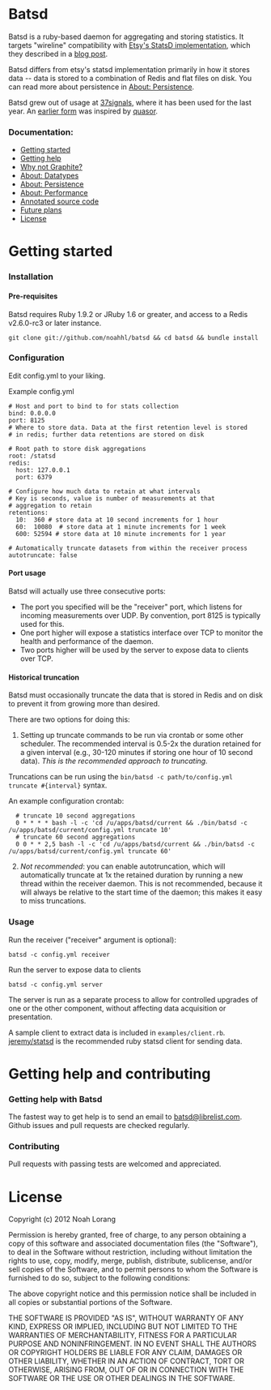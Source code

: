 Batsd 
======

Batsd is a ruby-based daemon for aggregating and storing statistics. It targets
"wireline" compatibility with [Etsy's StatsD
implementation](https://github.com/etsy/statsd), which they described in
a [blog post](http://codeascraft.etsy.com/2011/02/15/measure-anything-measure-everything/).

Batsd differs from etsy's statsd implementation primarily in how it stores data
-- data is stored to a combination of Redis and flat files on disk. You can
read more about persistence in [About:
Persistence](http://noahhl.github.com/batsd/doc/file.persistence.html).

Batsd grew out of usage at [37signals](http://37signals.com), where it has been
used for the last year. An [earlier form](https://github.com/noahhl/statsd-server) was
inspired by [quasor](https://github.com/quasor/statsd). 

### Documentation:

  * [Getting started](http://noahhl.github.com/batsd/doc/index.html#Getting_started)
  * [Getting help](http://noahhl.github.com/batsd/doc/index.html#Getting_help_and_contributing)
  * [Why not Graphite?](http://noahhl.github.com/batsd/doc/file.why-not.html)
  * [About: Datatypes](http://noahhl.github.com/batsd/doc/file.datatypes.html)
  * [About: Persistence](http://noahhl.github.com/batsd/doc/file.persistence.html)
  * [About: Performance](http://noahhl.github.com/batsd/doc/file.performance.html)
  * [Annotated source code](http://noahhl.github.com/batsd/doc/main.html)
  * [Future plans](http://noahhl.github.com/batsd/doc/file.future.html)
  * [License](http://noahhl.github.com/batsd/doc/index.html#License)


# Getting started
### Installation
#### Pre-requisites
Batsd requires Ruby 1.9.2 or JRuby 1.6 or greater, and access to a Redis
v2.6.0-rc3 or later instance.

    git clone git://github.com/noahhl/batsd && cd batsd && bundle install

### Configuration

Edit config.yml to your liking. 

Example config.yml

    # Host and port to bind to for stats collection
    bind: 0.0.0.0
    port: 8125
    # Where to store data. Data at the first retention level is stored
    # in redis; further data retentions are stored on disk
    
    # Root path to store disk aggregations
    root: /statsd 
    redis:
      host: 127.0.0.1
      port: 6379
    
    # Configure how much data to retain at what intervals
    # Key is seconds, value is number of measurements at that
    # aggregation to retain
    retentions:
      10:  360 # store data at 10 second increments for 1 hour
      60:  10080  # store data at 1 minute increments for 1 week
      600: 52594 # store data at 10 minute increments for 1 year

    # Automatically truncate datasets from within the receiver process
    autotruncate: false

#### Port usage
Batsd will actually use three consecutive ports:

  * The port you specified will be the "receiver" port, which listens for 
    incoming measurements over UDP. By convention, port 8125 is typically used for this.
  * One port higher will expose a statistics interface over TCP to monitor the
    health and performance of the daemon.
  * Two ports higher will be used by the server to expose data to clients over
    TCP.

#### Historical truncation
Batsd must occasionally truncate the data that is stored in Redis and on disk
to prevent it from growing more than desired.

There are two options for doing this:

  1) Setting up truncate commands to be run via crontab or some other
  scheduler. The recommended interval is 0.5-2x the duration retained for
  a given interval (e.g., 30-120 minutes if storing one hour of 10 second
  data). *This is the recommended approach to truncating.*

  Truncations can be run using the `bin/batsd -c path/to/config.yml  truncate
  #{interval}` syntax.
  
  An example configuration crontab:

      # truncate 10 second aggregations
      0 * * * * bash -l -c 'cd /u/apps/batsd/current && ./bin/batsd -c /u/apps/batsd/current/config.yml truncate 10'
      # truncate 60 second aggregations
      0 0 * * 2,5 bash -l -c 'cd /u/apps/batsd/current && ./bin/batsd -c /u/apps/batsd/current/config.yml truncate 60'

  2) *Not recommended*: you can enable autotruncation, which will automatically
  truncate at 1x the retained duration by running a new thread within the
  receiver daemon. This is not recommended, because it will always be relative
  to the start time of the daemon; this makes it easy to miss truncations.

### Usage 
Run the receiver ("receiver" argument is optional):

    batsd -c config.yml receiver

Run the server to expose data to clients
    
    batsd -c config.yml server

The server is run as a separate process to allow for controlled upgrades of one
or the other component, without affecting data acquisition or presentation.

A sample client to extract data is included in `examples/client.rb`.
[jeremy/statsd](https://github.com/jeremy/statsd-ruby.git) is the recommended
ruby statsd client for sending data.

# Getting help and contributing

### Getting help with Batsd
The fastest way to get help is to send an email to batsd@librelist.com. 
Github issues and pull requests are checked regularly.

### Contributing
Pull requests with passing tests are welcomed and appreciated.

# License

 Copyright (c) 2012 Noah Lorang

 Permission is hereby granted, free of charge, to any person obtaining
 a copy of this software and associated documentation files (the
 "Software"), to deal in the Software without restriction, including
 without limitation the rights to use, copy, modify, merge, publish,
 distribute, sublicense, and/or sell copies of the Software, and to
 permit persons to whom the Software is furnished to do so, subject to
 the following conditions:

 The above copyright notice and this permission notice shall be
 included in all copies or substantial portions of the Software.

 THE SOFTWARE IS PROVIDED "AS IS", WITHOUT WARRANTY OF ANY KIND,
 EXPRESS OR IMPLIED, INCLUDING BUT NOT LIMITED TO THE WARRANTIES OF
 MERCHANTABILITY, FITNESS FOR A PARTICULAR PURPOSE AND
 NONINFRINGEMENT. IN NO EVENT SHALL THE AUTHORS OR COPYRIGHT HOLDERS BE
 LIABLE FOR ANY CLAIM, DAMAGES OR OTHER LIABILITY, WHETHER IN AN ACTION
 OF CONTRACT, TORT OR OTHERWISE, ARISING FROM, OUT OF OR IN CONNECTION
 WITH THE SOFTWARE OR THE USE OR OTHER DEALINGS IN THE SOFTWARE.
